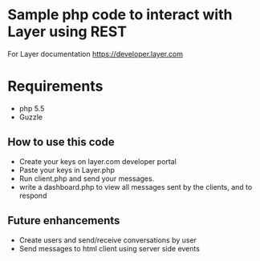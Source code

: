# Sample php code to interact with Layer using REST 
For Layer documentation https://developer.layer.com

# Requirements
   * php 5.5
   * Guzzle
  
## How to use this code
   * Create your keys on layer.com developer portal
   * Paste your keys in Layer.php
   * Run client.php and send your messages.
   * write a dashboard.php to view all messages sent by the clients, and to respond

## Future enhancements
   * Create users and send/receive conversations by user
   * Send messages to html client using server side events
